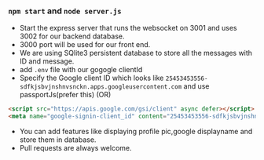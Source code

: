 ### `npm start` and `node server.js`


+ Start the express server that runs the websocket on 3001 and uses 3002 for our backend database.
+ 3000 port will be used for our front end.
+ We are using SQlite3 persistent database to store all the messages with ID and message.
+ add `.env` file with our gogogle clientId
+ Specify the Google client ID which looks like `25453453556-sdfkjsbvjnshnvsnckn.apps.googleusercontent.com` and use passportJs(prefer this) (OR)
```html
<script src="https://apis.google.com/gsi/client" async defer></script>
<meta name="google-signin-client_id" content="25453453556-sdfkjsbvjnshnvsnckn.apps.googleusercontent.com">
```
+ You can add features like displaying profile pic,google displayname and store them in database.
+ Pull requests are always welcome.


